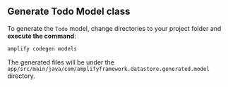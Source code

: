 ## Generate Todo Model class

To generate the `Todo` model, change directories to your project folder and **execute the command**:

```bash
amplify codegen models
```

The generated files will be under the `app/src/main/java/com/amplifyframework.datastore.generated.model` directory. 
